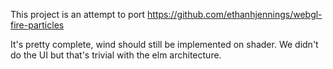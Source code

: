 
This project is an attempt to port https://github.com/ethanhjennings/webgl-fire-particles

It's pretty complete, wind should still be implemented on shader.
We didn't do the UI but that's trivial with the elm architecture.
